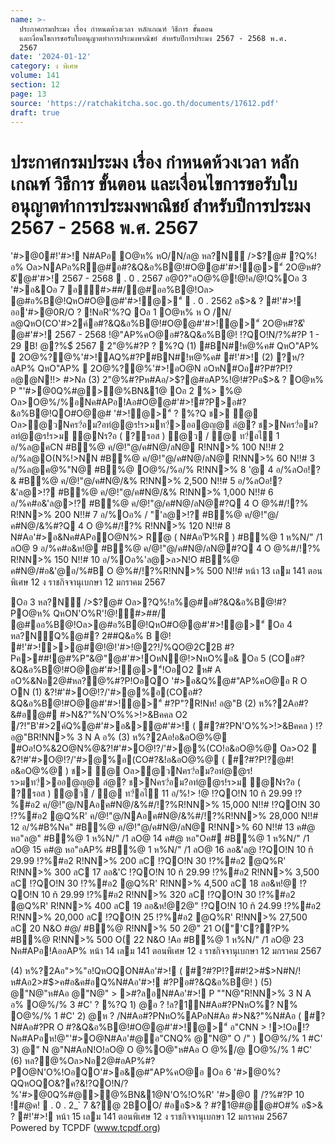 ```yaml
---
name: >-
  ประกาศกรมประมง เรื่อง กำหนดห้วงเวลา หลักเกณฑ์ วิธีการ ขั้นตอน
  และเงื่อนไขการขอรับใบอนุญาตทำการประมงพาณิชย์ สำหรับปีการประมง 2567 - 2568 พ.ศ.
  2567
date: '2024-01-12'
category: ง พิเศษ
volume: 141
section: 12
page: 13
source: 'https://ratchakitcha.soc.go.th/documents/17612.pdf'
draft: true
---
```


# ประกาศกรมประมง เรื่อง กำหนดห้วงเวลา หลักเกณฑ์ วิธีการ ขั้นตอน และเงื่อนไขการขอรับใบอนุญาตทำการประมงพาณิชย์ สำหรับปีการประมง 2567 - 2568 พ.ศ. 2567

'#>@0#!'#>! N#APอ O@ห% หO/N/ล@ หล?N์ />$?@# ?Q%!อ% Oล>NAPอ%R@#อ#?&Q&อ%B@!#O@@#'#>!@>"์ 2O@ห#?&'ี@#'#>! 2567 - 2568  . 0 . 2567 อ@0?"อO@%@!@!ค/@!Q%Oอ 3 '#>อ&Oอ 7 อ#>##/@#ออ%B@!Oล> @#อ%B@!QหO#O@@#'#>!@>"์  . 0 . 2562 อ$>& ? #!'#>! ออ'#>@0R/O ? !NอR'%?Q Oอ 1 O@ห% ห O /N/ล@QหO(CO'#>2ค์อ#?&Q&อ%B@!#O@@#'#>!@>"์ 2O@ห#?&'ี @#'#>! 2567 - 2568 !@"AP%คO@อ#?&Q&อ%B@! !?QO!N/?%#?P 1 - 29 B! @?%$์ 2567  2"@%#?P ? %?Q (1) #BN#!ห@%ค# QหO"AP%  2O@%?@%'#>!AQ%#?P#BN#!ห@%ค# #!'#>! (2) ?ห/? อAP% QหO"AP%  2O@%?@%'#>!อO@N อOหN#Oอ#?P#?P!?อ@@N!!> #>Nล (3) 2"@%#?Pห#Aอ/>$?@#อAP%!@!#?Pอ$>& ? O@ห% P "'#>@0Q%#@>@%BN&1@ Oอ 2 %> %@ Oล>O@%/%อNค#APอ!Aอ#O@@#'#>!#?P>อ#?&อ%B@!QO#O@@# '#>!@>"์ ? %?Q ช> @ Oล>ํ@วNคร?่อม?อทํ@@ร!ร>มท?่>ออ@ญ@ ลํ@? ช>Nคร?่อม?อทํ@@ร!ร>ม @Nร?อ ( ?รอส ) ํ@ว / @ ท?่อไ้ 1 อ/%ล@คCN #B%@ ค/@!"@/ค#N@/ลN@ R!NN>% 100 N!!# 2 อ/%ล@O(N%!>NN #B%@ ค/@!"@/ค#N@/ลN@ R!NN>% 60 N!!# 3 อ/%ล@ค@%"N@ #B%@ O@%/%อ/% R!NN>% 8 '@ 4 อ/%ลOอ!?& #B%@ ค/@!"@/ค#N@/&% R!NN>% 2,500 N!!# 5 อ/%ลOอ!?&'ล@>!? #B%@ ค/@!"@/ค#N@/&% R!NN>% 1,000 N!!# 6 อ/%ค#อ&'ล@>!? #B%@ ค/@!"@/ค#N@/ลN@#?Q 4 O @%#/!?% R!NN>% 200 N!!# 7 อ/%Oอ% / "'ล@>!? #B%@ ค/@!"@/ค#N@/&%#?Q 4 O @%#/!?% R!NN>% 120 N!!# 8 N#Aอ'#>อ&Nค#APอO@N%> R้@ ( N#Aอ'ัP%R ) #B%@ 1 ห%N/" /1 ลO@ 9 อ/%ค#อ&ห!@ #B%@ ค/@!"@/ค#N@/ลN@#?Q 4 O @%#/!?% R!NN>% 150 N!!# 10 อ/%Oอ%'ล@>ล>N!O #B%@ ค#N@/#อ&'@อ/%#B O @%#/!?%R!NN>% 500 N!!# หน้า 13 เลม 141 ตอนพิเศษ 12 ง ราชกิจจานุเบกษา 12 มกราคม 2567

Oอ 3 หล?N์ />$?@# Oล>?Q%!อ%@#อ#?&Q&อ%B@!#?PO@ห% QหON'O%R'!@!#>##/ @#ออ%B@!Oล>@#อ%B@!QหO#O@@#'#>!@>"์ Oอ 4 หล?N์Q%@#? 2##Q&อ% B @! #!'#>!>>@#@!@!'#>!@2?!/์%QO@2C2B #?Pค>##!@#%P"&@"@#'#>!OหN@!>NหO%อ& Oอ 5 (COอ#?&Q&อ%B@!#O@@#'#>!@>"์!OอO2 ห# A อO%&Nอ2@#หล?@%#?P!OอQO '#>อ&Q%@#"AP%คO@อ R O ON (1) &?!#'#>O@!?/'#>@%อ(COอ#?&Q&อ%B@!#O@@#'#>!@>"์ #?P"?R!Nห! อ@"B (2) ห%?2Aอ#?&#อ@# #>N&?"%N'O%%>!>&Bคคล O2 /?!"B'#>2ค์Q%@#'#>อ&>@#'#>! ( #?#?PN'O%%>!>&Bคคล ) !?อ@"BR!NN>% 3 N A อ% (3) ห%?2Aอ!อ&อO@%@ #Oอ!O%&2O@N%@&?!#'#>O@!?/'#>@%(CO!อ&อO@%@ Oล>O2  &?!#'#>O@!?/'#>@%อ(CO#?&!อ&อO@%@ ( #?#?P!?@#!อ&อO@%@ ) ช> @ Oล>ํ@วNคร?่อม?อทํ@@ร!ร>มท?่>ออ@ญ@ ลํ@? ช>Nคร?่อม?อทํ@@ร!ร>ม @Nร?อ ( ?รอส ) ํ@ว / @ ท?่อไ้ 11 อ/%!> !@ !?QO!N 10 ñ 29.99 !?%#อ2 ค/@!"@/NAอค#N@/&%#/!?%R!NN>% 15,000 N!!# !?QO!N 30 !?%#อ2 @Q%R' ค/@!"@/NAอค#N@/&%#/!?%R!NN>% 28,000 N!!# 12 อ/%#B%Nค" #B%@ ค/@!"@/ค#N@/ลN@ R!NN>% 60 N!!# 13 ค#@ หอ"ล@" #B%@ 1 ห%N/" /1 ลO@ 14 ค#@ หอ"Oค# #B%@ 1 ห%N/" /1 ลO@ 15 ค#@ หอ"อAP% #B%@ 1 ห%N/" /1 ลO@ 16 ลอ&'ล@ !?QO!N 10 ñ 29.99 !?%#อ2 R!NN>% 200 ลC !?QO!N 30 !?%#อ2 @Q%R' R!NN>% 300 ลC 17 ลอ&'C !?QO!N 10 ñ 29.99 !?%#อ2 R!NN>% 3,500 ลC !?QO!N 30 !?%#อ2 @Q%R' R!NN>% 4,500 ลC 18 ลอ&ห!@ !?QO!N 10 ñ 29.99 !?%#อ2 R!NN>% 320 ลC !?QO!N 30 !?%#อ2 @Q%R' R!NN>% 400 ลC 19 ลอ&ห!@2@" !?QO!N 10 ñ 24.99 !?%#อ2 R!NN>% 20,000 ลC !?QO!N 25 !?%#อ2 @Q%R' R!NN>% 27,500 ลC 20 N&O #@/ #B%@ R!NN>% 50 2@" 21 O("'C??P% #B%@ R!NN>% 500 O( 22 N&O !Aอ #B%@ 1 ห%N/" /1 ลO@ 23 Nค#APอ!AออAP% หน้า 14 เลม 141 ตอนพิเศษ 12 ง ราชกิจจานุเบกษา 12 มกราคม 2567

(4) ห%?2Aอ">%"อ!QหOQON#Aอ'#>! ( #?#?P!?##!2>#$>N#N/!ห#Aอ2>#$>ค#อ&ค#อQ%N#Aอ'#>! #?Pอ#?&Q&อ%B@! ) (5) @"N@"ห#Aอ @"N@" > >#?ลอN#Aอ'#>! P ""N@"R!NN>% 3 N A อ% O@%/% 3 #C' ? %?Q 1) @อ ? !ล?1์N#Aอ#?PNหO%? N% O@%/% 1 #C' 2) @ห ? /N#Aอ#?PNหO%APอN#Aอ #>N&?"%N#Aอ ( #?N#Aอ#?PR O #?&Q&อ%B@!#O@@#'#>!@>"์ อ"CNN > !>!Oอ!?Nค#APอห!@"'#>O@N#Aอ'#@อ"CNQ% @"N@" O /" ) O@%/% 1 #C' 3) @" N @"N#AอN!O!ลO@ O @%O@"ห#Aอ O @%/@ O@%/% 1 #C' (6) หล?@%Oล>Nอ2@#อAP%#?PO@N'O%!OอQO'#>อ&@#"AP%คO@อ Oอ 6 '#>@0%?QQหOQO&?ค?&!?QO!N/?%'#>@0Q%#@>@%BN&1@N'O%!O%R' '#>@0  /?%#?P 10 !#@ค!  . 0 . 2_` 7 &?@ 2BOO/ #ออ$>& ? #?1@#@@#O#% อ$>& ? #!'#>! หน้า 15 เลม 141 ตอนพิเศษ 12 ง ราชกิจจานุเบกษา 12 มกราคม 2567 Powered by TCPDF (www.tcpdf.org)
